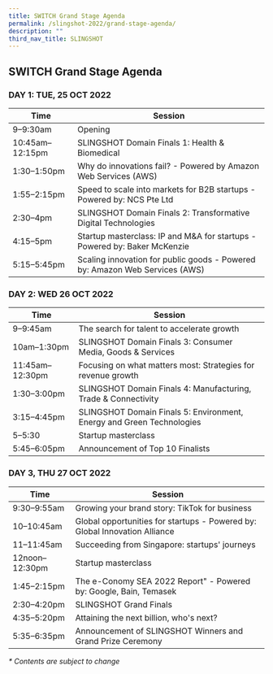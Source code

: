 ```yaml
---
title: SWITCH Grand Stage Agenda
permalink: /slingshot-2022/grand-stage-agenda/
description: ""
third_nav_title: SLINGSHOT
---
```

## SWITCH Grand Stage Agenda

### **DAY 1: TUE, 25 OCT 2022**

| Time | Session | 
| -------- | -------- |
| 9–9:30am  | Opening |
| 10:45am–12:15pm  | SLINGSHOT Domain Finals 1: Health & Biomedical |
| 1:30–1:50pm | Why do innovations fail? - Powered by Amazon Web Services (AWS) |
| 1:55–2:15pm | Speed to scale into markets for B2B startups - Powered by: NCS Pte Ltd |
| 2:30–4pm | SLINGSHOT Domain Finals 2: Transformative Digital Technologies | 
| 4:15–5pm  | Startup masterclass: IP and M&A for startups - Powered by: Baker McKenzie |
| 5:15–5:45pm | Scaling innovation for public goods - Powered by: Amazon Web Services (AWS) |

### **DAY 2: WED 26 OCT 2022**

| Time | Session | 
| -------- | -------- |
| 9–9:45am  | The search for talent to accelerate growth |
| 10am–1:30pm  | SLINGSHOT Domain Finals 3: Consumer Media, Goods & Services |
| 11:45am–12:30pm  | Focusing on what matters most: Strategies for revenue growth |
| 1:30–3:00pm | SLINGSHOT Domain Finals 4: Manufacturing, Trade & Connectivity |
| 3:15–4:45pm | SLINGSHOT Domain Finals 5: Environment, Energy and Green Technologies |
| 5–5:30 | Startup masterclass |
| 5:45–6:05pm | Announcement of Top 10 Finalists |


### **DAY 3, THU 27 OCT 2022**

| Time | Session | 
| -------- | -------- |
| 9:30–9:55am | Growing your brand story: TikTok for business |
| 10–10:45am  | Global opportunities for startups - Powered by: Global Innovation Alliance |
| 11–11:45am  | Succeeding from Singapore: startups' journeys |
| 12noon–12:30pm  | Startup masterclass |
| 1:45–2:15pm | The e-Conomy SEA 2022 Report" - Powered by: Google, Bain, Temasek |
| 2:30–4:20pm | SLINGSHOT Grand Finals |
| 4:35–5:20pm | Attaining the next billion, who's next? |
| 5:35–6:35pm | Announcement of SLINGSHOT Winners and Grand Prize Ceremony |

_* Contents are subject to change_